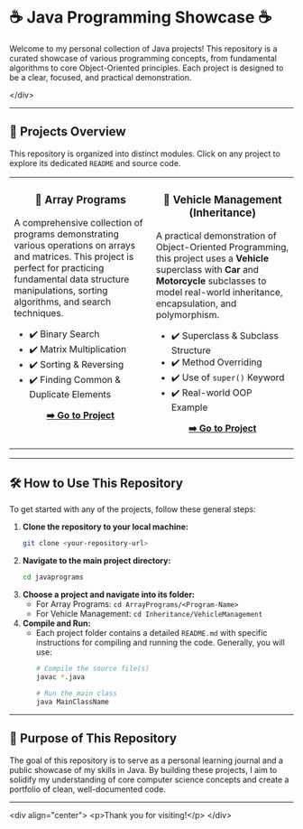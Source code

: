 
# ☕ Java Programming Showcase ☕

Welcome to my personal collection of Java projects\! This repository is a curated showcase of various programming concepts, from fundamental algorithms to core Object-Oriented principles. Each project is designed to be a clear, focused, and practical demonstration.

\</div\>

-----

## 🚀 Projects Overview

This repository is organized into distinct modules. Click on any project to explore its dedicated `README` and source code.
<table width="100%">
  <tr>
    <td width="50%" valign="top">
      <div align="center">
        <h3>🧮 Array Programs</h3>
      </div>
      <p>A comprehensive collection of programs demonstrating various operations on arrays and matrices. This project is perfect for practicing fundamental data structure manipulations, sorting algorithms, and search techniques.</p>
      <ul>
        <li>✔️ Binary Search</li>
        <li>✔️ Matrix Multiplication</li>
        <li>✔️ Sorting & Reversing</li>
        <li>✔️ Finding Common & Duplicate Elements</li>
      </ul>
      <p align="center">
        <a href="./ArrayPrograms"><strong>➡️ Go to Project</strong></a>
      </p>
    </td>
    <td width="50%" valign="top">
      <div align="center">
        <h3>🚗 Vehicle Management (Inheritance)</h3>
      </div>
      <p>A practical demonstration of Object-Oriented Programming, this project uses a <strong>Vehicle</strong> superclass with <strong>Car</strong> and <strong>Motorcycle</strong> subclasses to model real-world inheritance, encapsulation, and polymorphism.</p>
      <ul>
        <li>✔️ Superclass & Subclass Structure</li>
        <li>✔️ Method Overriding</li>
        <li>✔️ Use of <code>super()</code> Keyword</li>
        <li>✔️ Real-world OOP Example</li>
      </ul>
      <p align="center">
        <a href="./Inheritance/VehicleManagement"><strong>➡️ Go to Project</strong></a>
      </p>
    </td>
  </tr>
</table>


-----

## 🛠️ How to Use This Repository

To get started with any of the projects, follow these general steps:

1.  **Clone the repository to your local machine:**
    ```bash
    git clone <your-repository-url>
    ```
2.  **Navigate to the main project directory:**
    ```bash
    cd javaprograms
    ```
3.  **Choose a project and navigate into its folder:**
      * For Array Programs: `cd ArrayPrograms/<Program-Name>`
      * For Vehicle Management: `cd Inheritance/VehicleManagement`
4.  **Compile and Run:**
      * Each project folder contains a detailed `README.md` with specific instructions for compiling and running the code. Generally, you will use:
        ```bash
        # Compile the source file(s)
        javac *.java

        # Run the main class
        java MainClassName
        ```

-----

## 🎯 Purpose of This Repository

The goal of this repository is to serve as a personal learning journal and a public showcase of my skills in Java. By building these projects, I aim to solidify my understanding of core computer science concepts and create a portfolio of clean, well-documented code.

-----

\<div align="center"\>
\<p\>Thank you for visiting\!\</p\>
\</div\>
